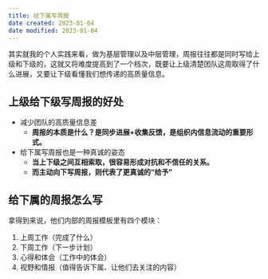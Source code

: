 ```yaml
---
title: 给下属写周报
date created: 2023-01-04
date modified: 2023-01-04
---
```


其实就我的个人实践来看，做为基层管理以及中层管理，周报往往都是同时写给上级和下级的，这就又将难度提高到了一个档次，既要让上级清楚团队这周取得了什么进展，又要让下级看懂我们想传递的高质量信息。

## 上级给下级写周报的好处

- 减少团队的高质量信息差
	- **周报的本质是什么？是同步进展+收集反馈，是组织内信息流动的重要形式。**
- 给下属写周报也是一种真诚的姿态
	- **当上下级之间互相索取，很容易形成对抗和不信任的关系。**
	- **而主动向下写周报，则代表了更真诚的“给予”**

## 给下属的周报怎么写

拿得到来说，他们内部的周报模板里有四个模块：

1. 上周工作（完成了什么）
2. 下周工作（下一步计划）
3. 心得和体会（工作中的体会）
4. 视野和情报（值得告诉下属、让他们去关注的内容）
